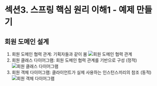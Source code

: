 # 섹션3. 스프링 핵심 원리 이해1 - 예제 만들기

## 회원 도메인 설계
1. 회원 도메인 협력 관계: 기획자들과 같이 봄 
![회원 도메인 협력 관계](https://github.com/user-attachments/assets/9077156a-6ac8-4f94-b9ce-bb07ddcfd1e7
   )
2. 회원 클래스 다이어그램: 회원 도메인 협력 관계를 기반으로 구성 (정적)
![회원 클래스 다이어그램](https://github.com/user-attachments/assets/ef35c645-2210-40d8-b296-a6f1355dbca6)
3. 회원 객체 다이어그램: 클라이언트가 실제 사용하는 인스턴스끼리의 참조 (동적)
![회원 객체 다이어그램](https://github.com/user-attachments/assets/5c308ebe-daa3-412b-b59a-2d8b28fa544d)
